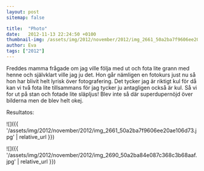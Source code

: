 ```yaml
---
layout: post
sitemap: false

title:  "Photo"
date:   2012-11-13 22:24:50 +0100
thumbnail-img: /assets/img/2012/november/2012/img_2661_50a2ba7f9606ee20ae106d73.jpg
author: Eva
tags: ["2012"]
---
```


Freddes mamma frågade om jag ville följa med ut och fota lite grann med henne och självklart ville jag ju det. Hon går nämligen en fotokurs just nu så hon har blivit helt lyrisk över fotografering. Det tycker jag är riktigt kul för då kan vi två fota lite tillsammans för jag tycker ju antagligen också är kul. Så vi for ut på stan och fotade lite släpljus! Blev inte så där superdupernöjd över bilderna men de blev helt okej. 

Resultatos:

![]({{ '/assets/img/2012/november/2012/img_2661_50a2ba7f9606ee20ae106d73.jpg'  | relative_url }})

![]({{ '/assets/img/2012/november/2012/img_2690_50a2ba84e087c368c3b68aaf.jpg'  | relative_url }})

